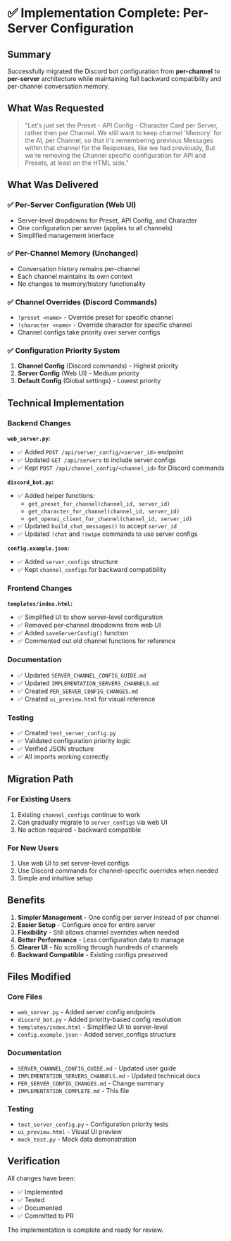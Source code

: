 # ✅ Implementation Complete: Per-Server Configuration

## Summary

Successfully migrated the Discord bot configuration from **per-channel** to **per-server** architecture while maintaining full backward compatibility and per-channel conversation memory.

## What Was Requested

> "Let's just set the Preset - API Config - Character Card per Server, rather then per Channel. We still want to keep channel 'Memory' for the AI, per Channel, so that it's remembering previous Messages within that channel for the Responses, like we had previously, But we're removing the Channel specific configuration for API and Presets, at least on the HTML side."

## What Was Delivered

### ✅ Per-Server Configuration (Web UI)
- Server-level dropdowns for Preset, API Config, and Character
- One configuration per server (applies to all channels)
- Simplified management interface

### ✅ Per-Channel Memory (Unchanged)
- Conversation history remains per-channel
- Each channel maintains its own context
- No changes to memory/history functionality

### ✅ Channel Overrides (Discord Commands)
- `!preset <name>` - Override preset for specific channel
- `!character <name>` - Override character for specific channel
- Channel configs take priority over server configs

### ✅ Configuration Priority System
1. **Channel Config** (Discord commands) - Highest priority
2. **Server Config** (Web UI) - Medium priority
3. **Default Config** (Global settings) - Lowest priority

## Technical Implementation

### Backend Changes

**`web_server.py`:**
- ✅ Added `POST /api/server_config/<server_id>` endpoint
- ✅ Updated `GET /api/servers` to include server configs
- ✅ Kept `POST /api/channel_config/<channel_id>` for Discord commands

**`discord_bot.py`:**
- ✅ Added helper functions:
  - `get_preset_for_channel(channel_id, server_id)`
  - `get_character_for_channel(channel_id, server_id)`
  - `get_openai_client_for_channel(channel_id, server_id)`
- ✅ Updated `build_chat_messages()` to accept `server_id`
- ✅ Updated `!chat` and `!swipe` commands to use server configs

**`config.example.json`:**
- ✅ Added `server_configs` structure
- ✅ Kept `channel_configs` for backward compatibility

### Frontend Changes

**`templates/index.html`:**
- ✅ Simplified UI to show server-level configuration
- ✅ Removed per-channel dropdowns from web UI
- ✅ Added `saveServerConfig()` function
- ✅ Commented out old channel functions for reference

### Documentation

- ✅ Updated `SERVER_CHANNEL_CONFIG_GUIDE.md`
- ✅ Updated `IMPLEMENTATION_SERVERS_CHANNELS.md`
- ✅ Created `PER_SERVER_CONFIG_CHANGES.md`
- ✅ Created `ui_preview.html` for visual reference

### Testing

- ✅ Created `test_server_config.py`
- ✅ Validated configuration priority logic
- ✅ Verified JSON structure
- ✅ All imports working correctly

## Migration Path

### For Existing Users
1. Existing `channel_configs` continue to work
2. Can gradually migrate to `server_configs` via web UI
3. No action required - backward compatible

### For New Users
1. Use web UI to set server-level configs
2. Use Discord commands for channel-specific overrides when needed
3. Simple and intuitive setup

## Benefits

1. **Simpler Management** - One config per server instead of per channel
2. **Easier Setup** - Configure once for entire server
3. **Flexibility** - Still allows channel overrides when needed
4. **Better Performance** - Less configuration data to manage
5. **Clearer UI** - No scrolling through hundreds of channels
6. **Backward Compatible** - Existing configs preserved

## Files Modified

### Core Files
- `web_server.py` - Added server config endpoints
- `discord_bot.py` - Added priority-based config resolution
- `templates/index.html` - Simplified UI to server-level
- `config.example.json` - Added server_configs structure

### Documentation
- `SERVER_CHANNEL_CONFIG_GUIDE.md` - Updated user guide
- `IMPLEMENTATION_SERVERS_CHANNELS.md` - Updated technical docs
- `PER_SERVER_CONFIG_CHANGES.md` - Change summary
- `IMPLEMENTATION_COMPLETE.md` - This file

### Testing
- `test_server_config.py` - Configuration priority tests
- `ui_preview.html` - Visual UI preview
- `mock_test.py` - Mock data demonstration

## Verification

All changes have been:
- ✅ Implemented
- ✅ Tested
- ✅ Documented
- ✅ Committed to PR

The implementation is complete and ready for review.
